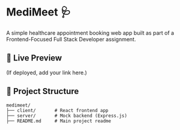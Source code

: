 # MediMeet 🩺

A simple healthcare appointment booking web app built as part of a Frontend-Focused Full Stack Developer assignment.

## 🔗 Live Preview

(If deployed, add your link here.)

## 📁 Project Structure

```
medimeet/
├── client/       # React frontend app
├── server/       # Mock backend (Express.js)
├── README.md     # Main project readme
```
